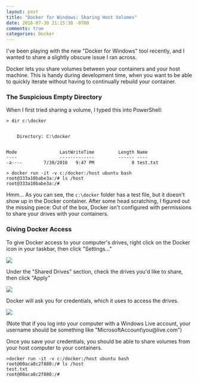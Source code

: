 ```yaml
---
layout: post
title: "Docker for Windows: Sharing Host Volumes"
date: 2016-07-30 21:15:38 -0700
comments: true
categories: Docker
---
```


I've been playing with the new "Docker for Windows" tool recently, and I wanted to share a slightly obscure issue I ran across.

Docker lets you share volumes between your containers and your host machine. This is handy during development time, when you want to be able to quickly iterate without having to continually rebuild your container.

### The Suspicious Empty Directory

When I first tried sharing a volume, I typed this into PowerShell:

```
> dir c:\docker


    Directory: C:\docker


Mode                LastWriteTime         Length Name
----                -------------         ------ ----
-a----        7/30/2016   9:47 PM              8 test.txt

> docker run -it -v c:/docker:/host ubuntu bash
root@333a10babe3a:/# ls /host
root@333a10babe3a:/#
```

Hmm... As you can see, the `c:\docker` folder has a test file, but it doesn't show up in the Docker container.
After some head scratching, I figured out the missing piece: Out of the box, Docker isn't configured with permissions to share your drives with your containers.

### Giving Docker Access

To give Docker access to your computer's drives, right click on the Docker icon in your taskbar, then click "Settings..."

![](https://itsananderson.blob.core.windows.net/post-images/docker-settings.gif)

Under the "Shared Drives" section, check the drives you'd like to share, then click "Apply"

![](https://itsananderson.blob.core.windows.net/post-images/docker-shared-drives.png)

Docker will ask you for credentials, which it uses to access the drives.

![](https://itsananderson.blob.core.windows.net/post-images/docker-shared-drives-credentials.png)

(Note that if you log into your computer with a Windows Live account, your username should be something like "MicrosoftAccount\you&#64;live.com")

Once you save your credentials, you should be able to share volumes from your host computer to your containers.

```
>docker run -it -v c:/docker:/host ubuntu bash
root@00aca8c2f880:/# ls /host
test.txt
root@00aca8c2f880:/#
```
